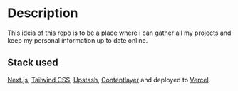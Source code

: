 # Description

This ideia of this repo is to be a place where i can gather all my projects and keep my personal information up to date online.

## Stack used

 [Next.js](https://nextjs.org/), [Tailwind CSS](https://tailwindcss.com/), [Upstash](https://upstash.com), [Contentlayer](https://www.contentlayer.dev/) and deployed to [Vercel](https://vercel.com/).
